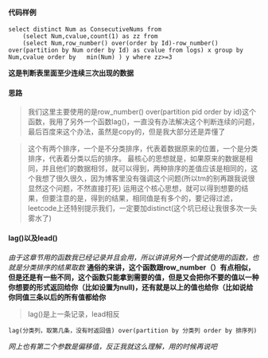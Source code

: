 #### 代码样例
```
select distinct Num as ConsecutiveNums from 
    (select Num,cvalue,count(1) as zz from
    (select Num,row_number() over(order by Id)-row_number() over(partition by Num order by Id) as cvalue from logs) x group by Num,cvalue order by   min(Num) ) y where zz>=3
```
**这是判断表里面至少连续三次出现的数据**
#### 思路
>  我们这里主要使用的是row_number() over(partition pid order by id)这个函数，我用了另外一个函数lag()，一直没有办法解决这个判断连续的问题，最后百度来这个办法，虽然是copy的，但是我大部分还是弄懂了

> 这个有两个排序，一个是不分类排序，代表着数据原来的位置，一个是分类排序，代表着分类以后的排序。
最核心的思想就是，如果原来的数据是相同，并且他们的数据相邻，就可以得到，两种排序的差值应该是相同的，这个我想了很久很久，因为博客里没有强调这个问题(所以tm的别再跟我说很显然这个问题，不然直接打死)
> 运用这个核心思想，就可以得到想要的结果，但要注意的是，得到的结果，相同值是有多个的，要记得过滤，leetcode上还特别提示我们，一定要加distinct(这个坑已经让我很多次一头雾水了)

#### lag()以及lead()
*由于这章节用的函数我已经记录并且会用，所以讲讲另外一个尝试使用的函数，也就是分类排序的结果取数*
**通俗的来讲，这个函数跟row_number（）有点相似，但是还是有一些不同，这个函数只能拿到需要的值，但是又会把你不要的值以一种你想要的形式返回给你（比如设置为null)，还有就是以上的值也给你（比如说给你同值三条以后的所有值都给你**
> lag()是上一条记录，lead相反

`lag(分类列，取第几条，没有时返回值) over(partition by 分类列 order by 排序列)   `

*网上也有第二个参数是偏移值，反正我就这么理解，用的时候再说吧*
